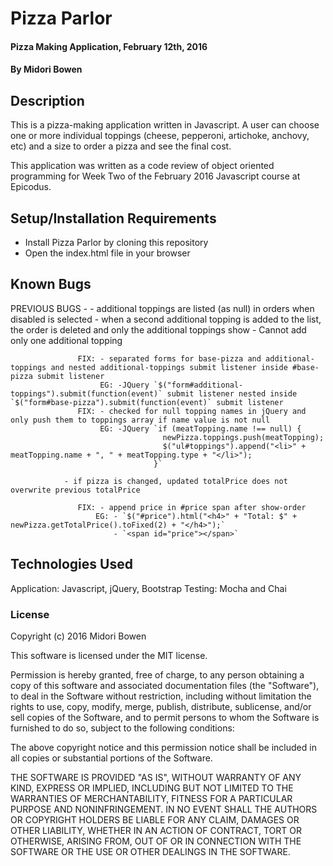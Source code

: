 # Pizza Parlor

#### Pizza Making Application, February 12th, 2016

#### By Midori Bowen

## Description

This is a pizza-making application written in Javascript.
A user can choose one or more individual toppings (cheese, pepperoni, artichoke, anchovy, etc) and a size to order a pizza and see the final cost.

This application was written as a code review of object oriented programming for Week Two of the February 2016 Javascript course at Epicodus.

## Setup/Installation Requirements

* Install Pizza Parlor by cloning this repository
* Open the index.html file in your browser

## Known Bugs

PREVIOUS BUGS -
                - additional toppings are listed (as null) in orders when disabled is selected
                - when a second additional topping is added to the list, the order is deleted and only the additional toppings show
                - Cannot add only one additional topping

                   FIX: - separated forms for base-pizza and additional-toppings and nested additional-toppings submit listener inside #base-pizza submit listener
                        EG: -JQuery `$("form#additional-toppings").submit(function(event)` submit listener nested inside `$("form#base-pizza").submit(function(event)` submit listener
                   FIX: - checked for null topping names in jQuery and only push them to toppings array if name value is not null
                        EG: -JQuery `if (meatTopping.name !== null) {
                                      newPizza.toppings.push(meatTopping);
                                      $("ul#toppings").append("<li>" + meatTopping.name + ", " + meatTopping.type + "</li>");
                                    }`

                - if pizza is changed, updated totalPrice does not overwrite previous totalPrice
                
                   FIX: - append price in #price span after show-order
                       EG: - `$("#price").html("<h4>" + "Total: $" + newPizza.getTotalPrice().toFixed(2) + "</h4>");`
                           - `<span id="price"></span>`

## Technologies Used

Application: Javascript, jQuery, Bootstrap
Testing: Mocha and Chai

### License

Copyright (c) 2016 Midori Bowen

This software is licensed under the MIT license.

Permission is hereby granted, free of charge, to any person obtaining a copy of this software and associated documentation files (the "Software"), to deal in the Software without restriction, including without limitation the rights to use, copy, modify, merge, publish, distribute, sublicense, and/or sell copies of the Software, and to permit persons to whom the Software is furnished to do so, subject to the following conditions:

The above copyright notice and this permission notice shall be included in all copies or substantial portions of the Software.

THE SOFTWARE IS PROVIDED "AS IS", WITHOUT WARRANTY OF ANY KIND, EXPRESS OR IMPLIED, INCLUDING BUT NOT LIMITED TO THE WARRANTIES OF MERCHANTABILITY, FITNESS FOR A PARTICULAR PURPOSE AND NONINFRINGEMENT. IN NO EVENT SHALL THE AUTHORS OR COPYRIGHT HOLDERS BE LIABLE FOR ANY CLAIM, DAMAGES OR OTHER LIABILITY, WHETHER IN AN ACTION OF CONTRACT, TORT OR OTHERWISE, ARISING FROM, OUT OF OR IN CONNECTION WITH THE SOFTWARE OR THE USE OR OTHER DEALINGS IN THE SOFTWARE.
